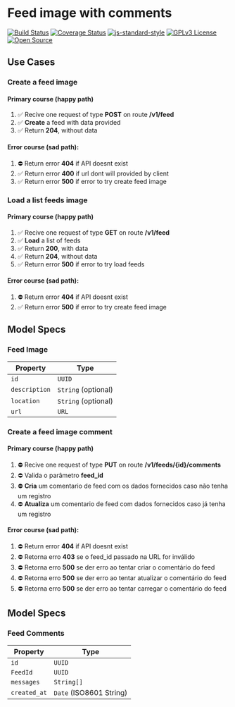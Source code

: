 # Feed image with comments
[![Build Status](https://www.travis-ci.com/vagnerolliver/backend-image-feed.svg?branch=main)](https://www.travis-ci.com/vagnerolliver/backend-image-feed)
[![Coverage Status](https://coveralls.io/repos/github/vagnerolliver/backend-image-feed/badge.svg?branch=main)](https://coveralls.io/github/vagnerolliver/backend-image-feed?branch=main)
[![js-standard-style](https://img.shields.io/badge/code%20style-standard-brightgreen.svg)](http://standardjs.com)
[![GPLv3 License](https://img.shields.io/badge/License-GPL%20v3-yellow.svg)](https://opensource.org/licenses/)
[![Open Source](https://badges.frapsoft.com/os/v1/open-source.svg?v=103)](https://opensource.org/)

## Use Cases

### Create a feed image

#### Primary course (happy path)

1. ✅ Recive one request of type **POST** on route **/v1/feed**
2. ✅ **Create** a feed with data provided
3. ✅ Return **204**, without data

#### Error course (sad path):

1. ⛔️ Return error **404** if API doesnt exist
2. ✅ Return error **400** if url dont will provided by client
3. ✅ Return error **500** if error to try create feed image

### Load a list feeds image
#### Primary course (happy path)
1. ✅ Recive one request of type **GET** on route **/v1/feed**
2. ✅ **Load** a list of feeds
3. ✅ Return **200**, with data
4. ✅ Return **204**, without data
5. ✅ Return error **500** if error to try load feeds

#### Error course (sad path):

1. ⛔️ Return error **404** if API doesnt exist
3. ✅ Return error **500** if error to try create feed image

## Model Specs

### Feed Image

| Property      | Type                |
|---------------|---------------------|
| `id`          | `UUID`              |
| `description` | `String` (optional) |
| `location`    | `String` (optional) |
| `url`	        | `URL`               |


### Create a feed image comment

#### Primary course (happy path)

1. ⛔️ Recive one request of type **PUT** on route **/v1/feeds/{id}/comments**
2. ⛔️  Valida o parâmetro **feed_id**
3. ⛔️ **Cria** um comentario de feed com os dados fornecidos caso não tenha um registro
4. ⛔️ **Atualiza** um comentario de feed com dados fornecidos caso já tenha um registro

#### Error course (sad path):

1. ⛔️ Return error **404** if API doesnt exist
3. ⛔️ Retorna erro **403** se o feed_id passado na URL for inválido
5. ⛔️ Retorna erro **500** se der erro ao tentar criar o comentário do feed
6. ⛔️ Retorna erro **500** se der erro ao tentar atualizar o comentário do feed
7. ⛔️ Retorna erro **500** se der erro ao tentar carregar o comentário do feed


## Model Specs

### Feed Comments

| Property      | Type                    |
|---------------|-------------------------|
| `id`          | `UUID`                  |
| `FeedId`     | `UUID`                  |
| `messages`     | `String[]`                |
| `created_at`  | `Date` (ISO8601 String) |